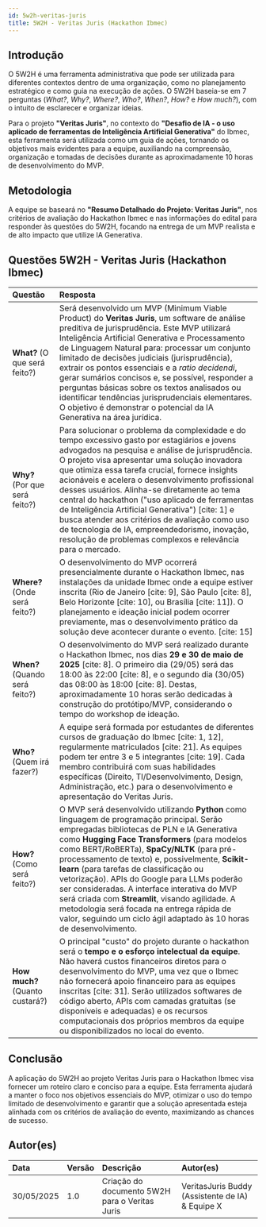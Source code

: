 ```yaml
---
id: 5w2h-veritas-juris
title: 5W2H - Veritas Juris (Hackathon Ibmec)
---
```


## Introdução

O 5W2H é uma ferramenta administrativa que pode ser utilizada para diferentes contextos dentro de uma organização, como no planejamento estratégico e como guia na execução de ações. O 5W2H baseia-se em 7 perguntas (*What?*, *Why?*, *Where?*, *Who?*, *When?*, *How?* e *How much?*), com o intuito de esclarecer e organizar ideias. 

Para o projeto **"Veritas Juris"**, no contexto do **"Desafio de IA - o uso aplicado de ferramentas de Inteligência Artificial Generativa"** do Ibmec, esta ferramenta será utilizada como um guia de ações, tornando os objetivos mais evidentes para a equipe, auxiliando na compreensão, organização e tomadas de decisões durante as aproximadamente 10 horas de desenvolvimento do MVP.

## Metodologia

A equipe se baseará no **"Resumo Detalhado do Projeto: Veritas Juris"**, nos critérios de avaliação do Hackathon Ibmec e nas informações do edital para responder às questões do 5W2H, focando na entrega de um MVP realista e de alto impacto que utilize IA Generativa.

## Questões 5W2H - Veritas Juris (Hackathon Ibmec)

| Questão                         | Resposta |
| :----------------------------- | :-------- |
| **What?** (O que será feito?) | Será desenvolvido um MVP (Minimum Viable Product) do **Veritas Juris**, um software de análise preditiva de jurisprudência. Este MVP utilizará Inteligência Artificial Generativa e Processamento de Linguagem Natural para: processar um conjunto limitado de decisões judiciais (jurisprudência), extrair os pontos essenciais e a *ratio decidendi*, gerar sumários concisos e, se possível, responder a perguntas básicas sobre os textos analisados ou identificar tendências jurisprudenciais elementares. O objetivo é demonstrar o potencial da IA Generativa na área jurídica. |
| **Why?** (Por que será feito?) | Para solucionar o problema da complexidade e do tempo excessivo gasto por estagiários e jovens advogados na pesquisa e análise de jurisprudência. O projeto visa apresentar uma solução inovadora que otimiza essa tarefa crucial, fornece insights acionáveis e acelera o desenvolvimento profissional desses usuários. Alinha-se diretamente ao tema central do hackathon ("uso aplicado de ferramentas de Inteligência Artificial Generativa") [cite: 1] e busca atender aos critérios de avaliação como uso de tecnologia de IA, empreendedorismo, inovação, resolução de problemas complexos e relevância para o mercado. |
| **Where?** (Onde será feito?) | O desenvolvimento do MVP ocorrerá presencialmente durante o Hackathon Ibmec, nas instalações da unidade Ibmec onde a equipe estiver inscrita (Rio de Janeiro [cite: 9], São Paulo [cite: 8], Belo Horizonte [cite: 10], ou Brasília [cite: 11]). O planejamento e ideação inicial podem ocorrer previamente, mas o desenvolvimento prático da solução deve acontecer durante o evento. [cite: 15] |
| **When?** (Quando será feito?) | O desenvolvimento do MVP será realizado durante o Hackathon Ibmec, nos dias **29 e 30 de maio de 2025** [cite: 8]. O primeiro dia (29/05) será das 18:00 às 22:00 [cite: 8], e o segundo dia (30/05) das 08:00 às 18:00 [cite: 8]. Destas, aproximadamente 10 horas serão dedicadas à construção do protótipo/MVP, considerando o tempo do workshop de ideação. |
| **Who?** (Quem irá fazer?) | A equipe será formada por estudantes de diferentes cursos de graduação do Ibmec [cite: 1, 12], regularmente matriculados [cite: 21]. As equipes podem ter entre 3 e 5 integrantes [cite: 19]. Cada membro contribuirá com suas habilidades específicas (Direito, TI/Desenvolvimento, Design, Administração, etc.) para o desenvolvimento e apresentação do Veritas Juris. |
| **How?** (Como será feito?) | O MVP será desenvolvido utilizando **Python** como linguagem de programação principal. Serão empregadas bibliotecas de PLN e IA Generativa como **Hugging Face Transformers** (para modelos como BERT/RoBERTa), **SpaCy/NLTK** (para pré-processamento de texto) e, possivelmente, **Scikit-learn** (para tarefas de classificação ou vetorização). APIs do Google para LLMs poderão ser consideradas. A interface interativa do MVP será criada com **Streamlit**, visando agilidade. A metodologia será focada na entrega rápida de valor, seguindo um ciclo ágil adaptado às 10 horas de desenvolvimento. |
| **How much?** (Quanto custará?) | O principal "custo" do projeto durante o hackathon será o **tempo e o esforço intelectual da equipe**. Não haverá custos financeiros diretos para o desenvolvimento do MVP, uma vez que o Ibmec não fornecerá apoio financeiro para as equipes inscritas [cite: 31]. Serão utilizados softwares de código aberto, APIs com camadas gratuitas (se disponíveis e adequadas) e os recursos computacionais dos próprios membros da equipe ou disponibilizados no local do evento. |

## Conclusão

A aplicação do 5W2H ao projeto Veritas Juris para o Hackathon Ibmec visa fornecer um roteiro claro e conciso para a equipe. Esta ferramenta ajudará a manter o foco nos objetivos essenciais do MVP, otimizar o uso do tempo limitado de desenvolvimento e garantir que a solução apresentada esteja alinhada com os critérios de avaliação do evento, maximizando as chances de sucesso.

## Autor(es)

| Data       | Versão | Descrição                                       | Autor(es)                                          |
| :--------- | :----- | :---------------------------------------------- | :------------------------------------------------- |
| 30/05/2025 | 1.0    | Criação do documento 5W2H para o Veritas Juris | VeritasJuris Buddy (Assistente de IA) & Equipe X |
